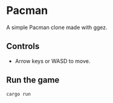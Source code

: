 # Pacman

A simple Pacman clone made with ggez.

## Controls

- Arrow keys or WASD to move.

## Run the game

```
cargo run
```
